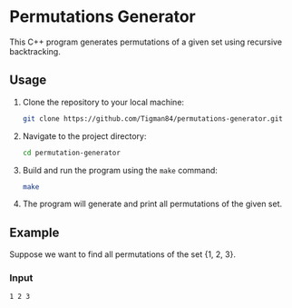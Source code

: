 # Permutations Generator

This C++ program generates permutations of a given set using recursive backtracking.

## Usage

1. Clone the repository to your local machine:

    ```bash
    git clone https://github.com/Tigman84/permutations-generator.git
    ```

2. Navigate to the project directory:

    ```bash
    cd permutation-generator
    ```

3. Build and run the program using the `make` command:

    ```bash
    make
    ```

4. The program will generate and print all permutations of the given set.

## Example

Suppose we want to find all permutations of the set {1, 2, 3}.

### Input

```plaintext
1 2 3
